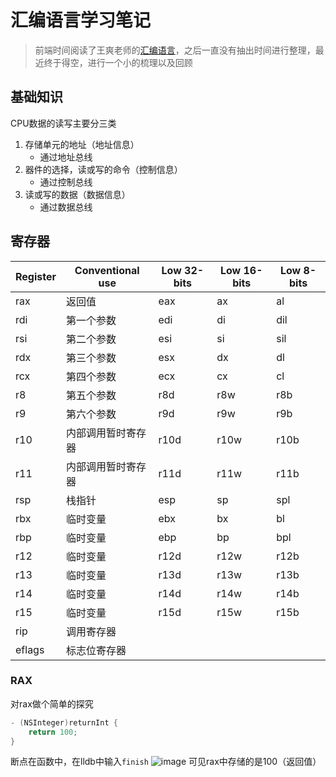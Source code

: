 # 汇编语言学习笔记
> 前端时间阅读了王爽老师的[汇编语言](https://book.douban.com/subject/25726019/)，之后一直没有抽出时间进行整理，最近终于得空，进行一个小的梳理以及回顾
## 基础知识
CPU数据的读写主要分三类
1. 存储单元的地址（地址信息）
   - 通过地址总线
2. 器件的选择，读或写的命令（控制信息）
   - 通过控制总线
3. 读或写的数据（数据信息）
   - 通过数据总线

## 寄存器
|  Register  | Conventional use |  Low 32-bits  |  Low 16-bits  |  Low 8-bits  |
|  -------------  |  -------------  |  -------------  |  -------------  |  -------------  |
|  rax  |  返回值  |  eax  |  ax  |  al  |
|  rdi  |  第一个参数  |  edi  |  di  |  dil  |
|  rsi  |  第二个参数  |  esi  |  si  |  sil  |
|  rdx  |  第三个参数  |  esx  |  dx  |  dl  |
|  rcx  |  第四个参数  |  ecx  |  cx  |  cl  |
|  r8  |  第五个参数  |  r8d  |  r8w  |  r8b  |
|  r9  |  第六个参数  |  r9d  |  r9w  |  r9b  |
|  r10  |  内部调用暂时寄存器  |  r10d  |  r10w  |  r10b  |
|  r11  |  内部调用暂时寄存器  |  r11d  |  r11w  |  r11b  |
|  rsp  |  栈指针  |  esp  |  sp  |  spl  |
|  rbx  |  临时变量  |  ebx  |  bx  |  bl  |
|  rbp  |  临时变量  |  ebp  |  bp  |  bpl  |
|  r12  |  临时变量  |  r12d  |  r12w  |  r12b  |
|  r13  |  临时变量  |  r13d  |  r13w  |  r13b  |
|  r14  |  临时变量  |  r14d  |  r14w  |  r14b  |
|  r15  |  临时变量  |  r15d  |  r15w  |  r15b  |
|  rip  |  调用寄存器  |
|  eflags  |  标志位寄存器  |

### RAX
对rax做个简单的探究
``` Objective-C
- (NSInteger)returnInt {
    return 100;
}
```

断点在函数中，在lldb中输入`finish`
![image](https://user-images.githubusercontent.com/22512175/121302709-ac379580-c92c-11eb-9f89-07f24398a1c6.png)
可见rax中存储的是100（返回值）
